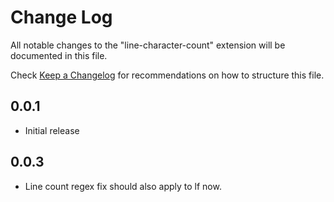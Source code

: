 # Change Log
All notable changes to the "line-character-count" extension will be documented in this file.

Check [Keep a Changelog](http://keepachangelog.com/) for recommendations on how to structure this file.

## 0.0.1
- Initial release

## 0.0.3
- Line count regex fix should also apply to lf now.